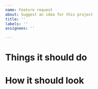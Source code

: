```yaml
---
name: Feature request
about: Suggest an idea for this project
title: ''
labels: ''
assignees: ''

---
```


# Things it should do

# How it should look
